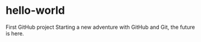 # hello-world
First GitHub project
Starting a new adventure with GitHub and Git, the future is here.
